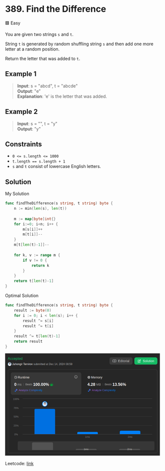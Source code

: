# 389. Find the Difference

🟩 Easy

You are given two strings `s` and `t`.

String `t` is generated by random shuffling string `s` and then add one more letter at a random position.

Return the letter that was added to `t`.

## Example 1

> **Input**: s = "abcd", t = "abcde" \
> **Output**: "e" \
> **Explanation**: 'e' is the letter that was added.

## Example 2

> **Input**: s = "", t = "y" \
> **Output**: "y"

## Constraints

* `0 <= s.length <= 1000`
* `t.length == s.length + 1`
* `s` and `t` consist of lowercase English letters.

## Solution

My Solution

```go
func findTheDifference(s string, t string) byte {
    n := min(len(s), len(t))

    m := map[byte]int{}
    for i:=0; i<n; i++ {
        m[s[i]]++
        m[t[i]]--
    }
    m[t[len(t)-1]]--

    for k, v := range m {
        if v != 0 {
            return k
        }
    }
    return t[len(t)-1]
}
```

Optimal Solution

```go
func findTheDifference(s string, t string) byte {
    result := byte(0)
    for i := 0; i < len(s); i++ {
        result ^= s[i]
        result ^= t[i]
    }
    result ^= t[len(t)-1]
    return result
}
```

![result](389.png)

Leetcode: [link](https://leetcode.com/problems/find-the-difference/description/?envType=study-plan-v2&envId=programming-skills)
